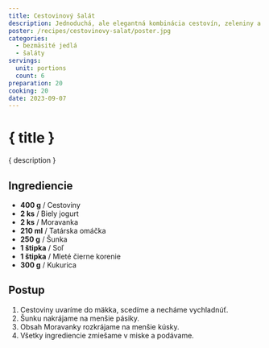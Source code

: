 ```yaml
---
title: Cestovinový šalát
description: Jednoduchá, ale elegantná kombinácia cestovín, zeleniny a šťavnatého dresingu, ktorá vás okúzli svojou jedinečnou chuťou a osviežujúcim vplyvom.
poster: /recipes/cestovinovy-salat/poster.jpg
categories:
  - bezmäsité jedlá
  - šaláty
servings:
  unit: portions
  count: 6
preparation: 20
cooking: 20
date: 2023-09-07
---
```


# { title }

{ description }

## Ingrediencie

- **400 g** / Cestoviny
- **2 ks** / Biely jogurt
- **2 ks** / Moravanka
- **210 ml** / Tatárska omáčka
- **250 g** / Šunka
- **1 štipka** / Soľ
- **1 štipka** / Mleté čierne korenie
- **300 g** / Kukurica

## Postup

1. Cestoviny uvaríme do mäkka, scedíme a necháme vychladnúť.
2. Šunku nakrájame na menšie pásiky.
3. Obsah Moravanky rozkrájame na menšie kúsky.
4. Všetky ingrediencie zmiešame v miske a podávame.
